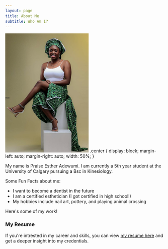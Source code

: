 ```yaml
---
layout: page
title: About Me
subtitle: Who Am I?
---
```

<img src="/assets/img/aboutme.png" alt="about me" style="width:265px;height:378px;" class="center">
.center {
    display: block;
    margin-left: auto;
    margin-right: auto;
    width: 50%;
}

My name is Praise Esther Adewumi. I am currently a 5th year student at the University of Calgary pursuing a Bsc in Kinesiology.

Some Fun Facts about me:

- I want to become a dentist in the future
- I am a certified esthetician (I got certified in high school!)
- My hobbies include nail art, pottery, and playing animal crossing

Here's some of my work!

### My Resume

If you're intrested in my career and skills, you can view [my resume here](https://drive.google.com/file/d/16JM0_vAaZ2TvPMw7LstHM6G6-K9-AQ8a/view?usp=drive_link) and get a deeper insight into my credentials.
